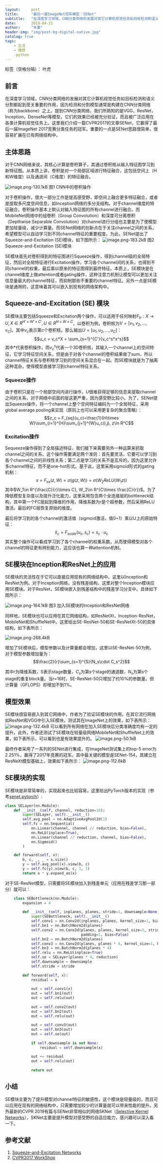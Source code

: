 ```yaml
---
layout:     post
title:      "最后一届ImageNet冠军模型：SENet"
subtitle:   "在深度学习领域，CNN分类网络的发展对其它计算机视觉任务如目标检测和语义分割都起到至关重要的作用."
date:       2019-04-21
author:     "木夏"
header-img: "img/post-bg-digital-native.jpg"
catalog: true
tags:
    - 生活
    - 理想
    -python
---
```




标签（空格分隔）： 叶虎


## 前言
在深度学习领域，CNN分类网络的发展对其它计算机视觉任务如目标检测和语义分割都起到至关重要的作用，因为检测和分割模型通常是构建在CNN分类网络（称为backbone）之上。提到CNN分类网络，我们所熟知的是VGG，ResNet，Inception，DenseNet等模型，它们的效果已经被充分验证，而且被广泛应用在各类计算机视觉任务上。这里我们介绍一篇CVPR2017的文章SENet，它赢得了最后一届ImageNet 2017竞赛分类任务的冠军。重要的一点是SENet思路很简单，很容易扩展在已有网络结构中。

## 主体思路
对于CNN网络来说，其核心计算是卷积算子，其通过卷积核从输入特征图学习到新特征图。从本质上讲，卷积是对一个局部区域进行特征融合，这包括空间上（H和W维度）以及通道间（C维度）的特征融合。

![image.png-130.1kB][1]
图1 CNN中的卷积操作

对于卷积操作，很大一部分工作是提高感受野，即空间上融合更多特征融合，或者是提取多尺度空间信息，如Inception网络的多分支结构。对于channel维度的特征融合，卷积操作基本上默认对输入特征图的所有channel进行融合。而MobileNet网络中的组卷积（Group Convolution）和深度可分离卷积（Depthwise Separable Convolution）对channel进行分组也主要是为了使模型更加轻量级，减少计算量。而SENet网络的创新点在于关注channel之间的关系，希望模型可以自动学习到不同channel特征的重要程度。为此，SENet提出了Squeeze-and-Excitation (SE)模块，如下图所示：
![image.png-183.2kB][2]
图2 Squeeze-and-Excitation (SE)模块

SE模块首先对卷积得到的特征图进行Squeeze操作，得到channel级的全局特征，然后对全局特征进行Excitation操作，学习各个channel间的关系，也得到不同channel的权重，最后乘以原来的特征图得到最终特征。本质上，SE模块是在channel维度上做attention或者gating操作，这种注意力机制让模型可以更加关注信息量最大的channel特征，而抑制那些不重要的channel特征。另外一点是SE模块是通用的，这意味着其可以嵌入到现有的网络架构中。

## Squeeze-and-Excitation (SE) 模块
SE模块主要包括Squeeze和Excitation两个操作，可以适用于任何映射$F_{tr}: X\rightarrow U, X\in R^{H'\times W'\times C'}, U\in R^{H\times W\times C}$，以卷积为例，卷积核为$V=[v_1, v_2,...,v_C]$，其中$v_c$表示第c个卷积核。那么输出$U=[u_1, u_2,...,u_C]$：
$$u_c = v_c*X = \sum_{s=1}^{C'}{v_c^s*x^s}$$
其中*代表卷积操作，而$v_c^s$代表一个3D卷积核，其输入一个channel上的空间特征，它学习特征空间关系，但是由于对各个channel的卷积结果做了sum，所以channel特征关系与卷积核学习到的空间关系混合在一起。而SE模块就是为了抽离这种混杂，使得模型直接学习到channel特征关系。

### Squeeze操作
由于卷积只是在一个局部空间内进行操作，$U$很难获得足够的信息来提取channel之间的关系，对于网络中前面的层这更严重，因为感受野比较小。为了，SENet提出Squeeze操作，将一个channel上整个空间特征编码为一个全局特征，采用global average pooling来实现（原则上也可以采用更复杂的聚合策略）：
$$z_c = F_{sq}(u_c)=\frac{1}{H\times W}\sum_{i=1}^{H}\sum_{j=1}^{W}u_c(i,j), z\in R^C$$

### Excitation操作
Sequeeze操作得到了全局描述特征，我们接下来需要另外一种运算来抓取channel之间的关系。这个操作需要满足两个准则：首先要灵活，它要可以学习到各个channel之间的非线性关系；第二点是学习的关系不是互斥的，因为这里允许多channel特征，而不是one-hot形式。基于此，这里采用sigmoid形式的gating机制：
$$s = F_{ex}(z,W)=\sigma (g(z, W))=\sigma (W_2ReLU(W_1z))$$
其中$W_1\in R^{\frac{C}{r}\times C}, W_2\in R^{C\times \frac{C}{r}}$。为了降低模型复杂度以及提升泛化能力，这里采用包含两个全连接层的bottleneck结构，其中第一个FC层起到降维的作用，降维系数为r是个超参数，然后采用ReLU激活。最后的FC层恢复原始的维度。

最后将学习到的各个channel的激活值（sigmoid激活，值0~1）乘以U上的原始特征：
$$\tilde{x}_c = F_{scale}(u_c, s_c)=s_c\cdot u_c$$
其实整个操作可以看成学习到了各个channel的权重系数，从而使得模型对各个channel的特征更有辨别能力，这应该也算一种attention机制。

## SE模块在Inception和ResNet上的应用
SE模块的灵活性在于它可以直接应用现有的网络结构中。这里以Inception和ResNet为例。对于Inception网络，没有残差结构，这里对整个Inception模块应用SE模块。对于ResNet，SE模块嵌入到残差结构中的残差学习分支中。具体如下图所示：

![image.png-164.1kB][3]
图3 加入SE模块的Inception和ResNet网络

同样地，SE模块也可以应用在其它网络结构，如ResNetXt，Inception-ResNet，MobileNet和ShuffleNet中。这里给出SE-ResNet-50和SE-ResNetXt-50的具体结构，如下表所示：

![image.png-268.4kB][4]

增加了SE模块后，模型参数以及计算量都会增加，这里以SE-ResNet-50为例，对于模型参数增加量为：
$$\frac{2}{r}\sum_{s=1}^{S}{N_s\cdot C_s^2}$$

其中r为降维系数，S表示stage数量，$C_s$为第s个stage的通道数，$N_s$为第s个stage的重复block量。当r=16时，SE-ResNet-50只增加了约10%的参数量。但计算量（GFLOPS）却增加不到1%。

## 模型效果
SE模块很容易嵌入到其它网络中，作者为了验证SE模块的作用，在其它流行网络如ResNet和VGG中引入SE模块，测试其在ImageNet上的效果，如下表所示：
![image.png-132.4kB][5]
可以看到所有网络在加入SE模块后分类准确度均有一定的提升。此外，作者还测试了SE模块在轻量级网络MobileNet和ShuffleNet上的效果，如下表所示，可以看到也是有效果提升的。
![image.png-50.1kB][6]

最终作者采用了一系列的SENet进行集成，在ImageNet测试集上的top-5 error为2.251%，赢得了2017年竞赛的冠军。其中最关键的模型是SENet-154，其建立在ResNeXt模型基础上，效果如下表所示：
![image.png-112.6kB][7]

## SE模块的实现
SE模块是非常简单的，实现起来也比较容易，这里给出PyTorch版本的实现（参考[senet.pytorch](https://github.com/moskomule/senet.pytorch)）:

```python
class SELayer(nn.Module):
    def __init__(self, channel, reduction=16):
        super(SELayer, self).__init__()
        self.avg_pool = nn.AdaptiveAvgPool2d(1)
        self.fc = nn.Sequential(
            nn.Linear(channel, channel // reduction, bias=False),
            nn.ReLU(inplace=True),
            nn.Linear(channel // reduction, channel, bias=False),
            nn.Sigmoid()
        )

    def forward(self, x):
        b, c, _, _ = x.size()
        y = self.avg_pool(x).view(b, c)
        y = self.fc(y).view(b, c, 1, 1)
        return x * y.expand_as(x)
```

对于SE-ResNet模型，只需要将SE模块加入到残差单元（应用在残差学习那一部分）就可以：

```python
    class SEBottleneck(nn.Module):
        expansion = 4
    
        def __init__(self, inplanes, planes, stride=1, downsample=None, reduction=16):
            super(SEBottleneck, self).__init__()
            self.conv1 = nn.Conv2d(inplanes, planes, kernel_size=1, bias=False)
            self.bn1 = nn.BatchNorm2d(planes)
            self.conv2 = nn.Conv2d(planes, planes, kernel_size=3, stride=stride,
                                   padding=1, bias=False)
            self.bn2 = nn.BatchNorm2d(planes)
            self.conv3 = nn.Conv2d(planes, planes * 4, kernel_size=1, bias=False)
            self.bn3 = nn.BatchNorm2d(planes * 4)
            self.relu = nn.ReLU(inplace=True)
            self.se = SELayer(planes * 4, reduction)
            self.downsample = downsample
            self.stride = stride
    
        def forward(self, x):
            residual = x
    
            out = self.conv1(x)
            out = self.bn1(out)
            out = self.relu(out)
    
            out = self.conv2(out)
            out = self.bn2(out)
            out = self.relu(out)
    
            out = self.conv3(out)
            out = self.bn3(out)
            out = self.se(out)
    
            if self.downsample is not None:
                residual = self.downsample(x)
    
            out += residual
            out = self.relu(out)
    
            return out
```


## 小结
SE模块主要为了提升模型对channel特征的敏感性，这个模块是轻量级的，而且可以应用在现有的网络结构中，只需要增加较少的计算量就可以带来性能的提升。另外最新的CVPR 2019有篇与SENet非常相似的网络SKNet（[Selective Kernel Networks](https://arxiv.org/abs/1903.06586)），SKNet主要是提升模型对感受野的自适应能力，感兴趣可以深入看一下。





## 参考文献
1. [Squeeze-and-Excitation Networks](https://arxiv.org/abs/1709.01507)
2. [CVPR2017 WorkShop](http://image-net.org/challenges/talks_2017/SENet.pdf)


  [1]: http://static.zybuluo.com/Team/osdli8yln9cln4u87ce16iq8/image.png
  [2]: http://static.zybuluo.com/Team/drrlk3aicwk7b5cqpez9q716/image.png
  [3]: http://static.zybuluo.com/Team/qv2nwgd0mgfla3wujldrdtx1/image.png
  [4]: http://static.zybuluo.com/Team/t0ko8u1sn8u5jopbqdrej7mu/image.png
  [5]: http://static.zybuluo.com/Team/yfceim3v2nnm3jgnhtnn8rbj/image.png
  [6]: http://static.zybuluo.com/Team/22tr64c5uxlmrt8zf08n2rk3/image.png
  [7]: http://static.zybuluo.com/Team/y0g84egotp3oxozvu2n3tn1y/image.png
